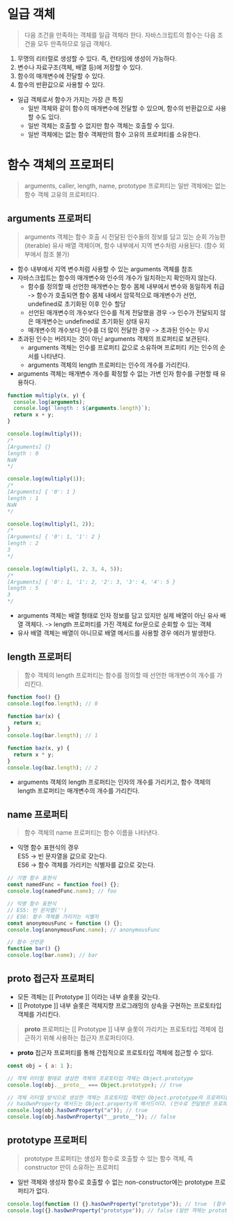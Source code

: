 # 일급 객체
> 다음 조건을 만족하는 객체를 일급 객체라 한다. 자바스크립트의 함수는 다음 조건을 모두 만족하므로 일급 객체다.
1. 무명의 리터럴로 생성할 수 있다. 즉, 런타임에 생성이 가능하다.
2. 변수나 자료구조(객체, 배열 등)에 저장할 수 있다.
3. 함수의 매개변수에 전달할 수 있다.
4. 함수의 반환값으로 사용할 수 있다.   
* 일급 객체로서 함수가 가지는 가장 큰 특징
  * 일반 객체와 같이 함수의 매개변수에 전달할 수 있으며, 함수의 반환값으로 사용할 수도 있다.
  * 일반 객체는 호출할 수 없지만 함수 객체는 호출할 수 있다.
  * 일반 객체에는 없는 함수 객체만의 함수 고유의 프로퍼티를 소유한다.
# 함수 객체의 프로퍼티
> arguments, caller, length, name, prototype 프로퍼티는 일반 객체에는 없는 함수 객체 고유의 프로퍼티다.
## arguments 프로퍼티
> arguments 객체는 함수 호출 시 전달된 인수들의 정보를 담고 있는 순회 가능한(iterable) 유사 배열 객체이며, 함수 내부에서 지역 변수처럼 사용된다. (함수 외부에서 참조 불가)
* 함수 내부에서 지역 변수처럼 사용할 수 있는 arguments 객체를 참조
* 자바스크립트는 함수의 매개변수와 인수의 개수가 일치하는지 확인하지 않는다.
  * 함수를 정의할 때 선언한 매개변수는 함수 몸체 내부에서 변수와 동일하게 취급   
    -> 함수가 호출되면 함수 몸체 내에서 암묵적으로 매개변수가 선언, undefined로 초기화된 이후 인수 할당
  * 선언된 매개변수의 개수보다 인수를 적게 전달했을 경우 -> 인수가 전달되지 않은 매개변수는 undefined로 초기화된 상태 유지
  * 매개변수의 개수보다 인수를 더 많이 전달한 경우 -> 초과된 인수는 무시
* 초과된 인수는 버려지는 것이 아닌 arguments 객체의 프로퍼티로 보관된다.
  * arguments 객체는 인수를 프로퍼티 값으로 소유하며 프로퍼티 키는 인수의 순서를 나타낸다.
  * arguments 객체의 length 프로퍼티는 인수의 개수를 가리킨다.
* arguments 객체는 매개변수 개수를 확정할 수 없는 가변 인자 함수를 구현할 때 유용하다.
```javascript
function multiply(x, y) {
  console.log(arguments);
  console.log(`length : ${arguments.length}`);
  return x + y;
}

console.log(multiply());
/*
[Arguments] {}
length : 0
NaN
*/

console.log(multiply(1));
/*
[Arguments] { '0': 1 }
length : 1
NaN
*/

console.log(multiply(1, 2));
/*
[Arguments] { '0': 1, '1': 2 }
length : 2
3
*/

console.log(multiply(1, 2, 3, 4, 5));
/*
[Arguments] { '0': 1, '1': 2, '2': 3, '3': 4, '4': 5 }
length : 5
3 
*/
```
* arguments 객체는 배열 형태로 인자 정보를 담고 있지만 실제 배열이 아닌 유사 배열 객체다. -> length 프로퍼티를 가진 객체로 for문으로 순회할 수 있는 객체
* 유사 배열 객체는 배열이 아니므로 배열 메서드를 사용할 경우 에러가 발생한다.
## length 프로퍼티
> 함수 객체의 length 프로퍼티는 함수를 정의할 때 선언한 매개변수의 개수를 가리킨다.
```javascript
function foo() {}
console.log(foo.length); // 0

function bar(x) {
  return x;
}
console.log(bar.length); // 1

function baz(x, y) {
  return x * y;
}
console.log(baz.length); // 2
```
* arguments 객체의 length 프로퍼티는 인자의 개수를 가리키고, 함수 객체의 length 프로퍼티는 매개변수의 개수를 가리킨다.
## name 프로퍼티
> 함수 객체의 name 프로퍼티는 함수 이름을 나타낸다.
* 익명 함수 표현식의 경우   
  ES5 -> 빈 문자열을 값으로 갖는다.   
  ES6 -> 함수 객체를 가리키는 식별자를 값으로 갖는다.
```javascript
// 기명 함수 표현식
const namedFunc = function foo() {};
console.log(namedFunc.name); // foo

// 익명 함수 표현식
// ES5: 빈 문자열('')
// ES6: 함수 객체를 가리키는 식별자
const anonymousFunc = function () {};
console.log(anonymousFunc.name); // anonymousFunc

// 함수 선언문
function bar() {}
console.log(bar.name); // bar
```
## __proto__ 접근자 프로퍼티
* 모든 객체는 [[ Prototype ]] 이라는 내부 슬롯을 갖는다.
* [[ Prototype ]] 내부 슬롯은 객체지향 프로그래밍의 상속을 구현하는 프로토타입 객체를 가리킨다.
> __proto__ 프로퍼티는 [[ Prototype ]] 내부 슬롯이 가리키는 프로토타입 객체에 접근하기 위해 사용하는 접근자 프로퍼티이다.
* __proto__ 접근자 프로퍼티를 통해 간접적으로 프로토타입 객체에 접근할 수 있다.
```javascript
const obj = { a: 1 };

// 객체 리터럴 형태로 생성한 객체의 프로토타입 객체는 Object.prototype
console.log(obj.__proto__ === Object.prototype); // true

// 객체 리터럴 방식으로 생성한 객체는 프로토타입 객체인 Object.prototype의 프로퍼티를 상속받는다.
// hasOwnProperty 메서드는 Object.property의 메서드이다. (인수로 전달받은 프로퍼티 키가 객체 고유의 프로퍼티 키인 경우에만 true 반환, 상속받은 프로토타입의 프로퍼티 키인 경우 false를 반환)
console.log(obj.hasOwnProperty("a")); // true
console.log(obj.hasOwnProperty("__proto__")); // false
```
## prototype 프로퍼티
> prototype 프로퍼티는 생성자 함수로 호출할 수 있는 함수 객체, 즉 constructor 만이 소유하는 프로퍼티
* 일반 객체와 생성자 함수로 호출할 수 없는 non-constructor에는 prototype 프로퍼티가 없다.
```javascript
console.log(function () {}.hasOwnProperty("prototype")); // true  (함수 객체는 prototype 프로퍼티를 소유)
console.log({}.hasOwnProperty("prototype")); // false (일반 객체는 prototype 프로퍼티를 소유하지 X)
```
```
